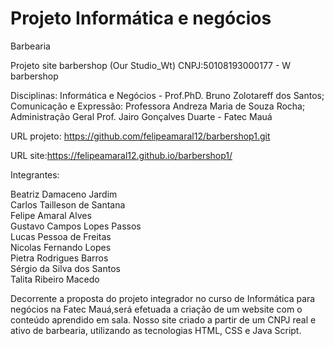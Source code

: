 # Projeto Informática e negócios 
Barbearia

Projeto site barbershop (Our Studio_Wt)
CNPJ:50108193000177 - W barbershop

Disciplinas: Informática e Negócios - Prof.PhD. Bruno Zolotareff dos Santos; Comunicação e Expressão: Professora Andreza Maria de Souza Rocha; Administração Geral Prof. Jairo Gonçalves Duarte - Fatec Mauá 

URL projeto:
https://github.com/felipeamaral12/barbershop1.git

URL site:https://felipeamaral12.github.io/barbershop1/


Integrantes:

Beatriz Damaceno Jardim <br>
Carlos Tailleson de Santana <br>
Felipe Amaral Alves <br>
Gustavo Campos Lopes Passos <br>
Lucas Pessoa de Freitas <br>
Nicolas Fernando Lopes <br>
Pietra Rodrigues Barros <br>
Sérgio da Silva dos Santos <br>
Talita Ribeiro Macedo <br>

Decorrente a proposta do projeto integrador no curso de Informática para negócios na Fatec Mauá,será efetuada a criação de um website com o conteúdo aprendido em sala. Nosso site criado a partir de um CNPJ real e ativo de barbearia, utilizando as tecnologias HTML, CSS e Java Script.
